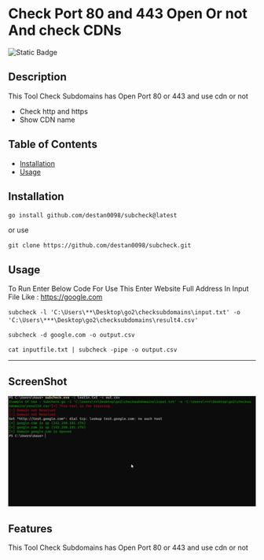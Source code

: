 ﻿# Check Port 80 and 443 Open Or not And check CDNs
![Static Badge](https://img.shields.io/badge/Go-100%25-brightgreen)
## Description

This Tool Check Subdomains has Open Port 80 or 443 and use cdn or not



- Check http and https
- Show CDN name


## Table of Contents 


- [Installation](#installation)
- [Usage](#usage)


## Installation

```
go install github.com/destan0098/subcheck@latest
```
or use
```
git clone https://github.com/destan0098/subcheck.git

```

## Usage

To Run Enter Below Code
For Use This Enter Website Full Address In Input File
Like : https://google.com

```
subcheck -l 'C:\Users\**\Desktop\go2\checksubdomains\input.txt' -o 'C:\Users\***\Desktop\go2\checksubdomains\result4.csv'

```
```
subcheck -d google.com -o output.csv
```
```
cat inputfile.txt | subcheck -pipe -o output.csv
```




---

## ScreenShot

![IP Show](/screenshot.png?raw=true "IP Show")


## Features

This Tool Check Subdomains has Open Port 80 or 443 and use cdn or not


